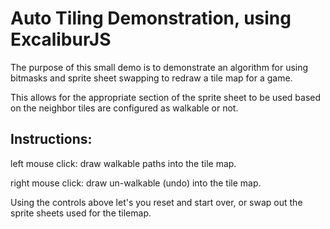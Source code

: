 # Auto Tiling Demonstration, using ExcaliburJS

The purpose of this small demo is to demonstrate an algorithm for using bitmasks and sprite sheet swapping to redraw a tile map for a
game.

This allows for the appropriate section of the sprite sheet to be used based on the neighbor tiles are configured as walkable or not.

## Instructions:

left mouse click: draw walkable paths into the tile map.

right mouse click: draw un-walkable (undo) into the tile map.

Using the controls above let's you reset and start over, or swap out the sprite sheets used for the tilemap.
